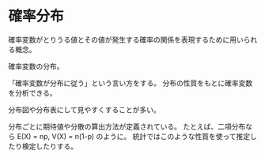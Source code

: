 # 確率分布

確率変数がとりうる値とその値が発生する確率の関係を表現するために用いられる概念。

確率変数の分布。

「確率変数が分布に従う」という言い方をする。
分布の性質をもとに確率変数を分析できる。

分布図や分布表にして見やすくすることが多い。

分布ごとに期待値や分散の算出方法が定義されている。
たとえば、二項分布なら E(X) = np, V(X) = n(1-p) のように。
統計ではこのような性質を使って推定したり検定したりする。
